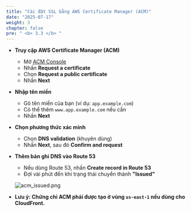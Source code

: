 ```yaml
---
title: "Cài đặt SSL bằng AWS Certificate Manager (ACM)"
date: "2025-07-17"
weight: 3
chapter: false
pre: " <b> 3.3 </b> "
---
```


- **Truy cập AWS Certificate Manager (ACM)**

    - Mở [ACM Console](https://console.aws.amazon.com/acm/)
    - Nhấn **Request a certificate**
    - Chọn **Request a public certificate**
    - Nhấn **Next**

- **Nhập tên miền**

    - Gõ tên miền của bạn (ví dụ: `app.example.com`)
    - Có thể thêm `www.app.example.com` nếu cần
    - Nhấn **Next**

- **Chọn phương thức xác minh**

    - Chọn **DNS validation** (khuyên dùng)
    - Nhấn **Next**, sau đó **Confirm and request**

- **Thêm bản ghi DNS vào Route 53**

    - Nếu dùng Route 53, nhấn **Create record in Route 53**
    - Đợi vài phút đến khi trạng thái chuyển thành **"Issued"**

    ![acm_issued.png](/images/api_gateway/acm_issued.png)

- **Lưu ý: Chứng chỉ ACM phải được tạo ở vùng `us-east-1` nếu dùng cho CloudFront.**
